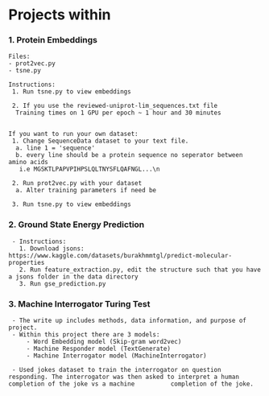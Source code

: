 # Projects within
 ### 1. Protein Embeddings
    Files:
    - prot2vec.py
    - tsne.py
   
    Instructions:
     1. Run tsne.py to view embeddings
     
     2. If you use the reviewed-uniprot-lim_sequences.txt file
      Training times on 1 GPU per epoch ~ 1 hour and 30 minutes
      
      
    If you want to run your own dataset:
     1. Change SequenceData dataset to your text file.
      a. line 1 = 'sequence'
      b. every line should be a protein sequence no seperator between amino acids
       i.e MGSKTLPAPVPIHPSLQLTNYSFLQAFNGL...\n
       
     2. Run prot2vec.py with your dataset
      a. Alter training parameters if need be
      
     3. Run tsne.py to view embeddings
     
     
     
### 2. Ground State Energy Prediction
     - Instructions:
       1. Download jsons: https://www.kaggle.com/datasets/burakhmmtgl/predict-molecular-properties
       2. Run feature_extraction.py, edit the structure such that you have a jsons folder in the data directory
       3. Run gse_prediction.py
       
### 3. Machine Interrogator Turing Test 
     - The write up includes methods, data information, and purpose of project.
     - Within this project there are 3 models:
         - Word Embedding model (Skip-gram word2vec)
         - Machine Responder model (TextGenerate)
         - Machine Interrogator model (MachineInterrogator)
         
     - Used jokes dataset to train the interrogator on question responding. The interrogator was then asked to interpret a human completion of the joke vs a machine          completion of the joke.
